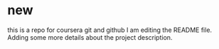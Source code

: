 # new
this is a repo for coursera git and github
I am editing the README file. Adding some more details about the project description.
